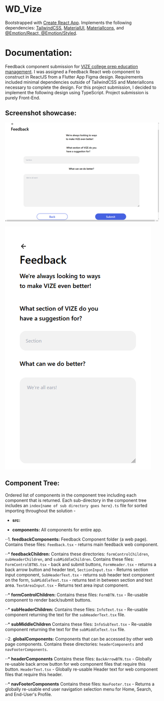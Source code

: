 # WD_Vize

Bootstrapped with [Create React App](https://github.com/facebook/create-react-app). Implements the following dependencies: [TailwindCSS](https://tailwindcss.com/), [MaterialUI](https://mui.com/), [MaterialIcons](https://www.npmjs.com/package/@mui/icons-material), and [@Emotion/React, @Emotion/Styled](https://www.npmjs.com/package/@emotion/styled).


# Documentation:

Feedback component submission for [VIZE college prep education management](https://www.linkedin.com/company/vizeapp). I was assigned a Feedback React web component to construct in ReactJS from a Flutter App Figma design. Requirements included minimal dependencies outside of TailwindCSS and MaterialIcons necessary to complete the design. For this project submission, I decided to implement the following design using TypeScript. Project submission is purely Front-End.

## Screenshot showcase:

![Desktop view](https://github.com/Wesley26/wd_vize/blob/main/src/demoScreenshots/WIP_Screencap_09.20.2021_Vize_Feedback_Form_UpdateDesktop.png)

![Mobile view](https://github.com/Wesley26/wd_vize/blob/main/src/demoScreenshots/WIP_Screencap_09.20.2021_Vize_Feedback_Form_UpdateMobile.png)


## Component Tree:

Ordered list of components in the component tree including each component that is returned. Each sub-directory in the component tree includes an `index{name of sub directory goes here}.ts` file for sorted importing throughout the solution -

- **src:**

- **components:** All components for entire app.

⋅⋅1. **feedbackComponents:** Feedback Component folder (a web page). Contains these files: `Feedback.tsx` - returns main feedback web component.

⋅⋅* **feedbackChildren:** Contains these directories: `formControlChildren`, `subHeaderChildren`, and `subMiddleChildren`. Contains these files: `FormControlBTNS.tsx` - back and submit buttons, `FormHeader.tsx` - returns a back arrow button and header text, `SectionInput.tsx` - Returns section input component, `SubHeaderText.tsx` - returns sub header text component on the form, `SubMiddleText.tsx` - returns text in between section and text area. `TextAreaInput.tsx` - Returns text area input component.

⋅⋅* **formControlChildren:** Contains these files: `FormBTN.tsx` - Re-usable component to render back/submit buttons.

⋅⋅* **subHeaderChildren:** Contains these files: `InfoText.tsx` - Re-usable component returning the text for the `subHeaderText.tsx` file.

⋅⋅* **subMiddleChildren** Contains these files: `InfoSubText.tsx` - Re-usable component returning the text for the `subMiddleText.tsx` file.

⋅⋅2. **globalComponents:** Components that can be accessed by other web page components. Contains these directories: `headerComponents` and `navFooterComponents`.

⋅⋅* **headerComponents** Contains these files: `BackArrowBTN.tsx` - Globally re-usable back arrow button for web component files that require this button. `HeaderText.tsx` - Globally re-usable Header text for web component files that require this header.

⋅⋅* **navFooterComponents** Contains these files: `NavFooter.tsx` - Returns a globally re-usable end user navigation selection menu for Home, Search, and End-User's Profile.
